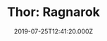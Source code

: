 ---
title: "Thor: Ragnarok"
year: 2017
date: 2019-07-25T12:41:20.000Z
permalink: /almanac/movies/2019-07-25-thor-ragnarok/index.html
rating: 3
---